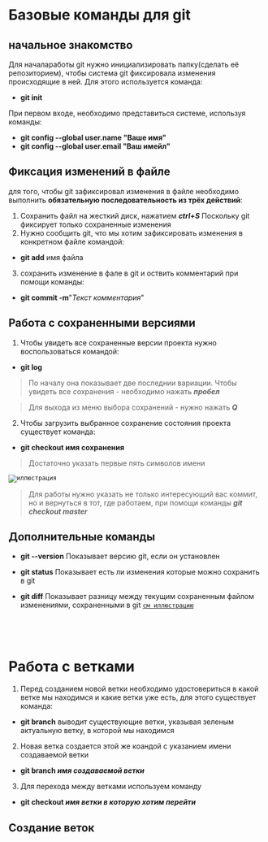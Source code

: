 # Базовые команды для git 
## начальное знакомство

Для началаработы git нужно инициализировать папку(сделать её репозиторием), чтобы система git фиксировала изменения происходящие в ней. Для этого используется команда:
* **git init**

При первом входе, необходимо представиться системе, используя команды:

* **git config --global user.name "Ваше имя"**
* **git config --global user.email "Ваш имейл"**
## Фиксация изменений в файле

для того, чтобы git зафиксировал изменения в файле 
необходимо выполнить **обязательную последовательность из трёх действий**:

1. Сохранить файл на жесткий диск, нажатием ***ctrl+S*** Поскольку git фиксирует только сохраненные изменения
2. Нужно сообщить git, что мы хотим зафиксировать
 изменения в конкретном файле командой:
 * **git add** имя файла
3. сохранить изменение в фале в git и оствить комментарий при помощи команды:
* **git commit -m**"*Текст комментария*"

## Работа с сохраненными версиями
1. Чтобы увидеть все сохраненные версии проекта нужно воспользоваться командой:
* **git log**
> По началу она показывает две последнии вариации.
>Чтобы увидеть все сохранения - необходимо нажать ***пробел***

>Для выхода из меню выбора сохранений - нужно нажать ***Q***
2. Чтобы загрузить выбранное сохранение состояния проекта существует команда:
* **git checkout имя сохранения** 
>Достаточно указать первые пять символов имени


<code>![иллюстрация](/Pic1.jpg "выбор сохранения")
</code>

>Для работы нужно указать не только
интересующий вас коммит, но и вернуться 
в тот, где работаем, при помощи команды ***git checkout master***

## Дополнительные команды 
* **git --version** Показывает версию git, если он установлен

* **git status** Показывает есть ли изменения которые можно сохранить в git

* **git diff** Показывает разницу между текущим сохраненным файлом изменениями, сохраненными в git 
<code>[см иллюстрацию](/gd.jpg "git diff")
</code>

# Работа с ветками

1. Перед созданием новой ветки необходимо удостовериться в какой ветке мы находимся и какие ветки уже есть, для этого существует команда:
* **git branch** выводит существующие ветки, указывая зеленым актуальную ветку, в которой мы находимся 
2. Новая ветка создается этой же коандой с указанием имени создаваемой ветки
* **git branch _имя создаваемой ветки_**

3. Для перехода между ветками используем команду
* **git checkout _имя ветки в которую хотим перейти_**

## Создание веток
